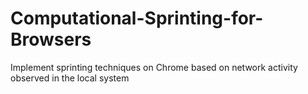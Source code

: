 # Computational-Sprinting-for-Browsers
Implement sprinting techniques on Chrome based on network activity observed in the local system
